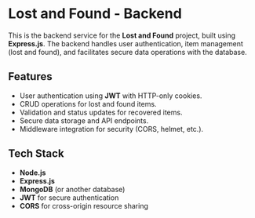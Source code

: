 # Lost and Found - Backend

This is the backend service for the **Lost and Found** project, built using **Express.js**. The backend handles user authentication, item management (lost and found), and facilitates secure data operations with the database.

## Features

- User authentication using **JWT** with HTTP-only cookies.
- CRUD operations for lost and found items.
- Validation and status updates for recovered items.
- Secure data storage and API endpoints.
- Middleware integration for security (CORS, helmet, etc.).

## Tech Stack

- **Node.js**
- **Express.js**
- **MongoDB** (or another database)
- **JWT** for secure authentication
- **CORS** for cross-origin resource sharing

